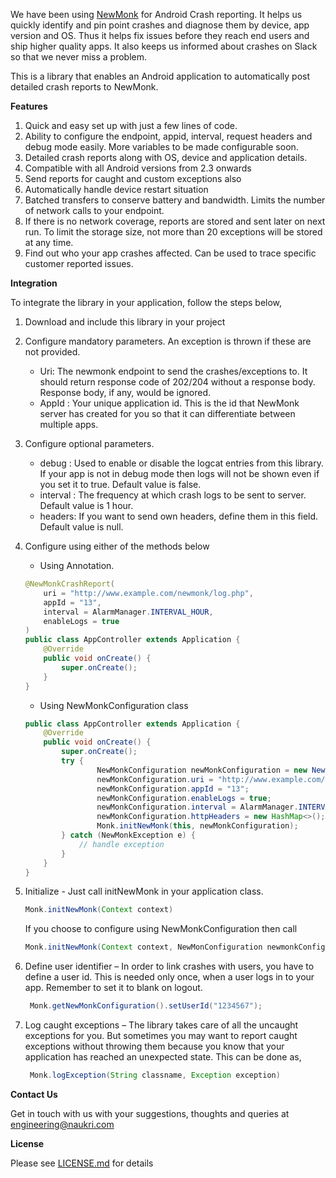 We have been using [NewMonk](https://github.com/naukri-engineering/NewMonk) for Android Crash reporting. It helps us quickly identify and pin point crashes and diagnose them by device, app version and OS. Thus it helps fix issues before they reach end users and ship higher quality apps. It also keeps us informed about crashes on Slack so that we never miss a problem. 

This is a library that enables an Android application to automatically post detailed crash reports to NewMonk.

**Features**

1. Quick and easy set up with just a few lines of code.
2. Ability to configure the endpoint, appid, interval, request headers and debug mode easily. More variables to be made configurable soon.
3. Detailed crash reports along with OS, device and application details.
4. Compatible with all Android versions from 2.3 onwards
5. Send reports for caught and custom exceptions also
6. Automatically handle device restart situation
7. Batched transfers to conserve battery and bandwidth. Limits the number of network calls to your endpoint.
8. If there is no network coverage, reports are stored and sent later on next run. To limit the storage size, not more than 20 exceptions will be stored at any time.
9. Find out who your app crashes affected. Can be used to trace specific customer reported issues.

**Integration**

To integrate the library in your application, follow the steps below,

1. Download and include this library in your project
2. Configure mandatory parameters. An exception is thrown if these are not provided.
   * Uri: The newmonk endpoint to send the crashes/exceptions to. It should return response code of 202/204 without a response body. Response body, if any, would be ignored.
   * AppId : Your unique application id. This is the id that NewMonk server has created for you so that it can differentiate between multiple apps.
3. Configure optional parameters.
   * debug : Used to enable or disable the logcat entries from this library. If your app is not in debug mode then logs will not be shown even if you set it to true. Default value is false.
   * interval : The frequency at which crash logs to be sent to server. Default value is 1 hour.
   * headers: If you want to send own headers, define them in this field. Default value is null.
   
4. Configure using either of the methods below
    * Using Annotation.
    
    ```Java
    @NewMonkCrashReport(
        uri = "http://www.example.com/newmonk/log.php",
        appId = "13",
        interval = AlarmManager.INTERVAL_HOUR,
        enableLogs = true
    )
    public class AppController extends Application {
	    @Override
	    public void onCreate() {
   		    super.onCreate();
	    }
    }
    ```
    * Using NewMonkConfiguration class
    
    ```Java
    public class AppController extends Application {
	    @Override
	    public void onCreate() {
    		super.onCreate();
	        try {
      	      		NewMonkConfiguration newMonkConfiguration = new NewMonkConfiguration();
	      	        newMonkConfiguration.uri = "http://www.example.com/newmonk/log.php";
        	      	newMonkConfiguration.appId = "13";
	            	newMonkConfiguration.enableLogs = true;
   	                newMonkConfiguration.interval = AlarmManager.INTERVAL_HOUR;
      		        newMonkConfiguration.httpHeaders = new HashMap<>();
            		Monk.initNewMonk(this, newMonkConfiguration);
		    } catch (NewMonkException e) {
				// handle exception
            }
	    }
    }
    ```
5. Initialize - Just call initNewMonk in your application class.
    ```Java
    Monk.initNewMonk(Context context)
    ```
    If you choose to configure using  NewMonkConfiguration then call 
    ```Java
    Monk.initNewMonk(Context context, NewMonConfiguration newmonkConfiguration)
    ```
6. Define user identifier – In order to link crashes with users, you have to define a user id. This is needed only once, when a user logs in to your app. Remember to set it to blank on logout.
   ```Java
    Monk.getNewMonkConfiguration().setUserId("1234567");
    ```
7. Log caught exceptions – The library takes care of all the uncaught exceptions for you. But sometimes you may want to report caught exceptions without throwing them because you know that your application has reached an unexpected state. This can be done as,
   ```Java 
    Monk.logException(String classname, Exception exception)
    ```

**Contact Us**

Get in touch with us with your suggestions, thoughts and queries at engineering@naukri.com

**License**

Please see [LICENSE.md](../master/LICENSE.md) for details
